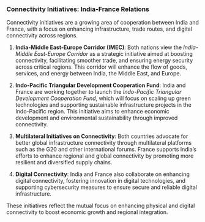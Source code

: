 ### Connectivity Initiatives: India-France Relations

Connectivity initiatives are a growing area of cooperation between India and France, with a focus on enhancing infrastructure, trade routes, and digital connectivity across regions.

1. **India-Middle East-Europe Corridor (IMEC)**: Both nations view the *India-Middle East-Europe Corridor* as a strategic initiative aimed at boosting connectivity, facilitating smoother trade, and ensuring energy security across critical regions. This corridor will enhance the flow of goods, services, and energy between India, the Middle East, and Europe.

2. **Indo-Pacific Triangular Development Cooperation Fund**: India and France are working together to launch the *Indo-Pacific Triangular Development Cooperation Fund*, which will focus on scaling up green technologies and supporting sustainable infrastructure projects in the Indo-Pacific region. This initiative aims to enhance economic development and environmental sustainability through improved connectivity.

3. **Multilateral Initiatives on Connectivity**: Both countries advocate for better global infrastructure connectivity through multilateral platforms such as the G20 and other international forums. France supports India’s efforts to enhance regional and global connectivity by promoting more resilient and diversified supply chains.

4. **Digital Connectivity**: India and France also collaborate on enhancing digital connectivity, fostering innovation in digital technologies, and supporting cybersecurity measures to ensure secure and reliable digital infrastructure.

These initiatives reflect the mutual focus on enhancing physical and digital connectivity to boost economic growth and regional integration.